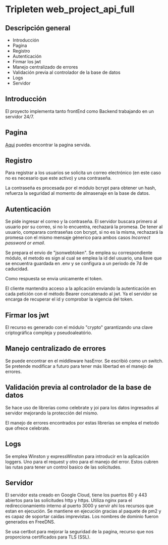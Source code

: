 # Tripleten web_project_api_full

## Descripción general

* Introducción
* Pagina
* Registro
* Autenticación
* Firmar los jwt
* Manejo centralizado de errores
* Validación previa al controlador de la base de datos
* Logs
* Servidor

## Introducción

El proyecto implementa tanto frontEnd como Backend trabajando en un servidor 24/7.

## Pagina

[Aqui](https://www.balam.maya.se/signin) puedes encontrar la pagina servida.

## Registro

Para registrar a los usuarios se solicita un correo electrónico (en este caso no es necesario que este activo) y una contraseña. 

La contraseña es procesada por el módulo bcrypt para obtener un hash, refuerza la seguridad al momento de almasenaje en la base de datos.

## Autenticación

Se pide ingresar el correo y la contraseña. El servidor buscara primero al usuario por su correo, si no lo encuentra, rechazará la promesa. De tener al usuario, comparara contraseñas con bcrypt, si no es la misma, rechazará la promesa con el mismo mensaje génerico para ambos casos *Incorrect password or email*. 

Se prepara el envio de "jsonwebtoken". Se emplea su correspondiente módulo, el metodo es sign al cual se emplea la id del usuario, una llave que se encuentra guardada en .env y se configura a un periodo de 7d de caducidad.

Como respuesta se envia unicamente el token.

El cliente mantendra acceso a la aplicación enviando la autenticación en cada petición con el método Bearer concatenado al jwt. Ya el servidor se encarga de recuperar el id y comprobar la vigencia del token.

## Firmar los jwt

El recurso es generado con el módulo "crypto" garantizando una clave criptográfica compleja y pseudoaleatório.

## Manejo centralizado de errores

Se puede encontrar en el middleware hasError. Se escribió como un switch. Se pretende modificar a futuro para tener más libertad en el manejo de errores.

## Validación previa al controlador de la base de datos

Se hace uso de librerias como celebrate y joi para los datos ingresados al servidor mejorando la protección del mismo.

El manejo de errores encontrados por estas librerias se emplea el metodo que ofrece celebrate.

## Logs

Se emplea Winston y expressWinston para introducir en la aplicación loggers. Uno para el request y otro para el manejo del error. Estos cubren las rutas para tener un control basico de las solicitudes.

## Servidor

El servidor esta creado en Google Cloud, tiene los puertos 80 y 443 abiertos para las solicitudes http y https. Utiliza nginx para el redireccionamiento interno al puerto 3000 y servir ahi los recursos que estan en ejecución. Se mantiene en ejecución gracias al paquete de pm2 y es capaz de soportar caidas imprevistas. Los nombres de dominio fueron generados en FreeDNS.

Se usa certbot para mejorar la seguridad de la pagina, recurso que nos proporciona certificados para TLS (SSL).
